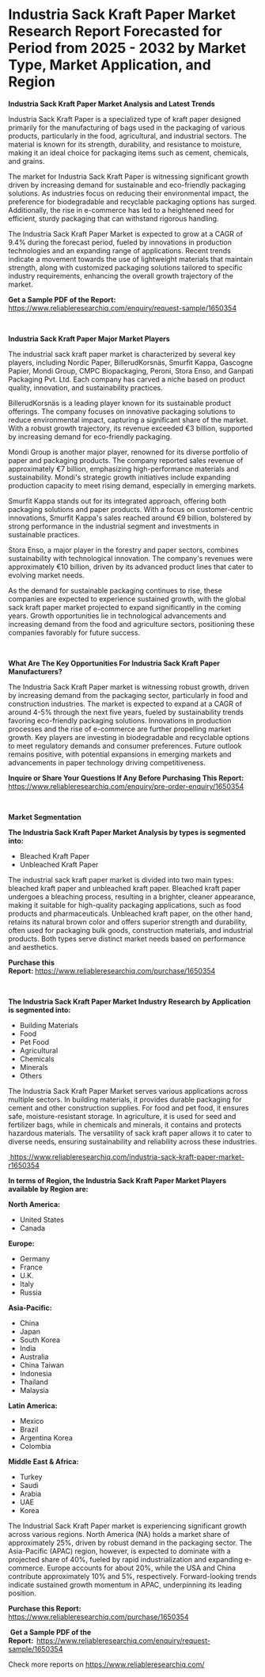 <p><h1>Industria Sack Kraft Paper Market Research Report Forecasted for Period from 2025 -  2032 by Market Type, Market Application, and Region</h1></p><p><strong>Industria Sack Kraft Paper Market Analysis and Latest Trends</strong></p>
<p><p>Industria Sack Kraft Paper is a specialized type of kraft paper designed primarily for the manufacturing of bags used in the packaging of various products, particularly in the food, agricultural, and industrial sectors. The material is known for its strength, durability, and resistance to moisture, making it an ideal choice for packaging items such as cement, chemicals, and grains.</p><p>The market for Industria Sack Kraft Paper is witnessing significant growth driven by increasing demand for sustainable and eco-friendly packaging solutions. As industries focus on reducing their environmental impact, the preference for biodegradable and recyclable packaging options has surged. Additionally, the rise in e-commerce has led to a heightened need for efficient, sturdy packaging that can withstand rigorous handling.</p><p>The Industria Sack Kraft Paper Market is expected to grow at a CAGR of 9.4% during the forecast period, fueled by innovations in production technologies and an expanding range of applications. Recent trends indicate a movement towards the use of lightweight materials that maintain strength, along with customized packaging solutions tailored to specific industry requirements, enhancing the overall growth trajectory of the market.</p></p>
<p><strong>Get a Sample PDF of the Report:&nbsp;</strong> <a href="https://www.reliableresearchiq.com/enquiry/request-sample/1650354?utm_campaign=3542&utm_medium=2&utm_source=Github&utm_content=ia&utm_term=23032025&utm_id=industria-sack-kraft-paper">https://www.reliableresearchiq.com/enquiry/request-sample/1650354</a></p>
<p>&nbsp;</p>
<p><strong>Industria Sack Kraft Paper Major Market Players</strong></p>
<p><p>The industrial sack kraft paper market is characterized by several key players, including Nordic Paper, BillerudKorsnäs, Smurfit Kappa, Gascogne Papier, Mondi Group, CMPC Biopackaging, Peroni, Stora Enso, and Ganpati Packaging Pvt. Ltd. Each company has carved a niche based on product quality, innovation, and sustainability practices.</p><p>BillerudKorsnäs is a leading player known for its sustainable product offerings. The company focuses on innovative packaging solutions to reduce environmental impact, capturing a significant share of the market. With a robust growth trajectory, its revenue exceeded €3 billion, supported by increasing demand for eco-friendly packaging.</p><p>Mondi Group is another major player, renowned for its diverse portfolio of paper and packaging products. The company reported sales revenue of approximately €7 billion, emphasizing high-performance materials and sustainability. Mondi's strategic growth initiatives include expanding production capacity to meet rising demand, especially in emerging markets.</p><p>Smurfit Kappa stands out for its integrated approach, offering both packaging solutions and paper products. With a focus on customer-centric innovations, Smurfit Kappa's sales reached around €9 billion, bolstered by strong performance in the industrial segment and investments in sustainable practices.</p><p>Stora Enso, a major player in the forestry and paper sectors, combines sustainability with technological innovation. The company's revenues were approximately €10 billion, driven by its advanced product lines that cater to evolving market needs.</p><p>As the demand for sustainable packaging continues to rise, these companies are expected to experience sustained growth, with the global sack kraft paper market projected to expand significantly in the coming years. Growth opportunities lie in technological advancements and increasing demand from the food and agriculture sectors, positioning these companies favorably for future success.</p></p>
<p>&nbsp;</p>
<p><strong>What Are The Key Opportunities For Industria Sack Kraft Paper Manufacturers?</strong></p>
<p><p>The Industria Sack Kraft Paper market is witnessing robust growth, driven by increasing demand from the packaging sector, particularly in food and construction industries. The market is expected to expand at a CAGR of around 4-5% through the next five years, fueled by sustainability trends favoring eco-friendly packaging solutions. Innovations in production processes and the rise of e-commerce are further propelling market growth. Key players are investing in biodegradable and recyclable options to meet regulatory demands and consumer preferences. Future outlook remains positive, with potential expansions in emerging markets and advancements in paper technology driving competitiveness.</p></p>
<p><strong>Inquire or Share Your Questions If Any Before Purchasing This Report:</strong> <a href="https://www.reliableresearchiq.com/enquiry/pre-order-enquiry/1650354?utm_campaign=3542&utm_medium=2&utm_source=Github&utm_content=ia&utm_term=23032025&utm_id=industria-sack-kraft-paper">https://www.reliableresearchiq.com/enquiry/pre-order-enquiry/1650354</a></p>
<p>&nbsp;</p>
<p><strong>Market Segmentation</strong></p>
<p><strong>The Industria Sack Kraft Paper Market Analysis by types is segmented into:</strong></p>
<p><ul><li>Bleached Kraft Paper</li><li>Unbleached Kraft Paper</li></ul></p>
<p><p>The industrial sack kraft paper market is divided into two main types: bleached kraft paper and unbleached kraft paper. Bleached kraft paper undergoes a bleaching process, resulting in a brighter, cleaner appearance, making it suitable for high-quality packaging applications, such as food products and pharmaceuticals. Unbleached kraft paper, on the other hand, retains its natural brown color and offers superior strength and durability, often used for packaging bulk goods, construction materials, and industrial products. Both types serve distinct market needs based on performance and aesthetics.</p></p>
<p><strong>Purchase this Report:&nbsp;</strong><a href="https://www.reliableresearchiq.com/purchase/1650354?utm_campaign=3542&utm_medium=2&utm_source=Github&utm_content=ia&utm_term=23032025&utm_id=industria-sack-kraft-paper">https://www.reliableresearchiq.com/purchase/1650354</a></p>
<p>&nbsp;</p>
<p><strong>The Industria Sack Kraft Paper Market Industry Research by Application is segmented into:</strong></p>
<p><ul><li>Building Materials</li><li>Food</li><li>Pet Food</li><li>Agricultural</li><li>Chemicals</li><li>Minerals</li><li>Others</li></ul></p>
<p><p>The Industria Sack Kraft Paper Market serves various applications across multiple sectors. In building materials, it provides durable packaging for cement and other construction supplies. For food and pet food, it ensures safe, moisture-resistant storage. In agriculture, it is used for seed and fertilizer bags, while in chemicals and minerals, it contains and protects hazardous materials. The versatility of sack kraft paper allows it to cater to diverse needs, ensuring sustainability and reliability across these industries.</p></p>
<p><a href="https://www.reliableresearchiq.com/industria-sack-kraft-paper-market-r1650354?utm_campaign=3542&utm_medium=2&utm_source=Github&utm_content=ia&utm_term=23032025&utm_id=industria-sack-kraft-paper">&nbsp;https://www.reliableresearchiq.com/industria-sack-kraft-paper-market-r1650354</a></p>
<p><strong>In terms of Region, the Industria Sack Kraft Paper Market Players available by Region are:</strong></p>
<p>
    <p> <strong> North America: </strong>
        <ul>
            <li>United States</li>
            <li>Canada</li>
        </ul>
        </p> 
    <p> <strong> Europe: </strong>
        <ul>
            <li>Germany</li>
            <li>France</li>
            <li>U.K.</li>
            <li>Italy</li>
            <li>Russia</li>
        </ul>
        </p> 
    <p> <strong> Asia-Pacific: </strong>
        <ul>
            <li>China</li>
            <li>Japan</li>
            <li>South Korea</li>
            <li>India</li>
            <li>Australia</li>
            <li>China Taiwan</li>
            <li>Indonesia</li>
            <li>Thailand</li>
            <li>Malaysia</li>
        </ul>
        </p> 
    <p> <strong> Latin America: </strong>
        <ul>
            <li>Mexico</li>
            <li>Brazil</li>
            <li>Argentina Korea</li>
            <li>Colombia</li>
        </ul>
        </p> 
    <p> <strong> Middle East & Africa: </strong>
        <ul>
            <li>Turkey</li>
            <li>Saudi</li>
            <li>Arabia</li>
            <li>UAE</li>
            <li>Korea</li>
        </ul>
    </p>
    </p>
<p><p>The Industrial Sack Kraft Paper market is experiencing significant growth across various regions. North America (NA) holds a market share of approximately 25%, driven by robust demand in the packaging sector. The Asia-Pacific (APAC) region, however, is expected to dominate with a projected share of 40%, fueled by rapid industrialization and expanding e-commerce. Europe accounts for about 20%, while the USA and China contribute approximately 10% and 5%, respectively. Forward-looking trends indicate sustained growth momentum in APAC, underpinning its leading position.</p></p>
<p><strong>Purchase this Report: </strong><a href="https://www.reliableresearchiq.com/purchase/1650354?utm_campaign=3542&utm_medium=2&utm_source=Github&utm_content=ia&utm_term=23032025&utm_id=industria-sack-kraft-paper">https://www.reliableresearchiq.com/purchase/1650354</a></p>
<p>&nbsp;<strong>Get a Sample PDF of the Report:&nbsp;&nbsp;</strong><a href="https://www.reliableresearchiq.com/enquiry/request-sample/1650354?utm_campaign=3542&utm_medium=2&utm_source=Github&utm_content=ia&utm_term=23032025&utm_id=industria-sack-kraft-paper">https://www.reliableresearchiq.com/enquiry/request-sample/1650354</a></p>
<p><strong></strong></p>
<p>Check more reports on <a href="https://www.reliableresearchiq.com/?utm_campaign=3542&utm_medium=2&utm_source=Github&utm_content=ia&utm_term=23032025&utm_id=industria-sack-kraft-paper">https://www.reliableresearchiq.com/</a></p>